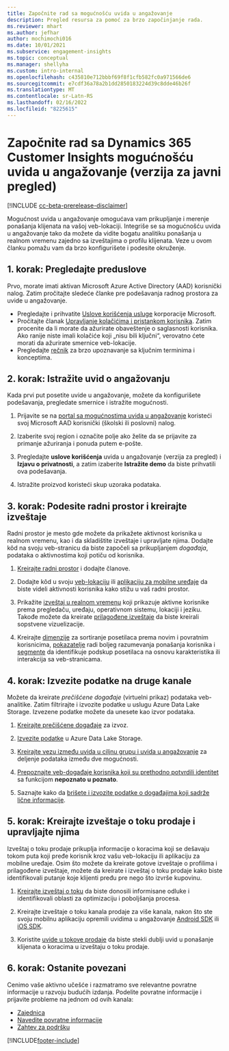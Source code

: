 ```yaml
---
title: Započnite rad sa mogućnošću uvida u angažovanje
description: Pregled resursa za pomoć za brzo započinjanje rada.
ms.reviewer: mhart
ms.author: jefhar
author: mochimochi016
ms.date: 10/01/2021
ms.subservice: engagement-insights
ms.topic: conceptual
ms.manager: shellyha
ms.custom: intro-internal
ms.openlocfilehash: c435810e712bbbf69f8f1cfb582fc0a971566de6
ms.sourcegitcommit: e7cdf36a78a2b1dd2850183224d39c8dde46b26f
ms.translationtype: MT
ms.contentlocale: sr-Latn-RS
ms.lasthandoff: 02/16/2022
ms.locfileid: "8225615"
---
```

# <a name="get-started-with-dynamics-365-customer-insights-engagement-insights-capability-public-preview"></a>Započnite rad sa Dynamics 365 Customer Insights mogućnošću uvida u angažovanje (verzija za javni pregled)

[!INCLUDE [cc-beta-prerelease-disclaimer](includes/cc-beta-prerelease-disclaimer.md)]

Mogućnost uvida u angažovanje omogućava vam prikupljanje i merenje ponašanja klijenata na vašoj veb-lokaciji. Integriše se sa mogućnošću uvida u angažovanje tako da možete da vidite bogatu analitiku ponašanja u realnom vremenu zajedno sa izveštajima o profilu klijenata. Veze u ovom članku pomažu vam da brzo konfigurišete i podesite okruženje.

## <a name="step-1-review-prerequisites"></a>1. korak: Pregledajte preduslove

Prvo, morate imati aktivan Microsoft Azure Active Directory (AAD) korisnički nalog. Zatim pročitajte sledeće članke pre podešavanja radnog prostora za uvide u angažovanje.

- Pregledajte i prihvatite [Uslove korišćenja usluge](terms-of-service.md) korporacije Microsoft.  
- Pročitajte članak [Upravljanje kolačićima i pristankom korisnika](user-consent-storage.md). Zatim procenite da li morate da ažurirate obaveštenje o saglasnosti korisnika. Ako ranije niste imali kolačiće koji „nisu bili ključni“, verovatno ćete morati da ažurirate smernice veb-lokacije.
- Pregledajte [rečnik](glossary.md) za brzo upoznavanje sa ključnim terminima i konceptima.

## <a name="step-2-explore-engagement-insights"></a>2. korak: Istražite uvid o angažovanju

Kada prvi put posetite uvide u angažovanje, možete da konfigurišete podešavanja, pregledate smernice i istražite mogućnosti.

1. Prijavite se na [portal sa mogućnostima uvida u angažovanje](https://home.ci.ai.dynamics.com/app/engagement-insights) koristeći svoj Microsoft AAD korisnički (školski ili poslovni) nalog.

1. Izaberite svoj region i označite polje ako želite da se prijavite za primanje ažuriranja i ponuda putem e-pošte.

1. Pregledajte **uslove korišćenja** uvida u angažovanje (verzija za pregled) i **Izjavu o privatnosti**, a zatim izaberite **Istražite demo** da biste prihvatili ova podešavanja.

1. Istražite proizvod koristeći skup uzoraka podataka.

##  <a name="step-3-set-up-a-workspace-and-create-reports"></a>3. korak: Podesite radni prostor i kreirajte izveštaje

Radni prostor je mesto gde možete da prikažete aktivnost korisnika u realnom vremenu, kao i da skladištite izveštaje i upravljate njima. Dodajte kôd na svoju veb-stranicu da biste započeli sa prikupljanjem *događaja*, podataka o aktivnostima koji potiču od korisnika.

1. [Kreirajte radni prostor](create-workspace.md) i dodajte članove.

1. Dodajte kôd u svoju [veb-lokaciju](instrument-website.md) ili [aplikaciju za mobilne uređaje](developer-resources.md#capture-events-from-mobile-apps) da biste videli aktivnosti korisnika kako stižu u vaš radni prostor.

1. Prikažite [izveštaj u realnom vremenu](view-reports.md) koji prikazuje aktivne korisnike prema pregledaču, uređaju, operativnom sistemu, lokaciji i jeziku. Takođe možete da kreirate [prilagođene izveštaje](custom-reports.md) da biste kreirali sopstvene vizuelizacije.

1. Kreirajte [dimenzije](dimensions.md) za sortiranje posetilaca prema novim i povratnim korisnicima, [pokazatelje](metrics.md) radi boljeg razumevanja ponašanja korisnika i [segmente](segments.md) da identifikuje podskup posetilaca na osnovu karakteristika ili interakcija sa veb-stranicama.
    
## <a name="step-4-export-data-to-other-channels"></a>4. korak: Izvezite podatke na druge kanale

Možete da kreirate *prečišćene događaje* (virtuelni prikaz) podataka veb-analitike. Zatim filtrirajte i izvozite podatke u uslugu Azure Data Lake Storage. Izvezene podatke možete da unesete kao izvor podataka.

1. [Kreirajte prečišćene događaje](refined-events.md) za izvoz.

1. [Izvezite podatke](export-events.md) u Azure Data Lake Storage.

1. [Kreirajte vezu između uvida u ciljnu grupu i uvida u angažovanje](integrate-audience-insights-engagement-insights.md) za deljenje podataka između dve mogućnosti.

1. [Prepoznajte veb-događaje korisnika koji su prethodno potvrdili identitet](unknown-to-known.md) sa funkcijom **nepoznato u poznato**.

1. Saznajte kako da [brišete i izvozite podatke o događajima koji sadrže lične informacije](delete-export-personal-data.md).

## <a name="step-5-create-and-manage-funnel-reports"></a>5. korak: Kreirajte izveštaje o toku prodaje i upravljajte njima

Izveštaj o toku prodaje prikuplja informacije o koracima koji se dešavaju tokom puta koji pređe korisnik kroz vašu veb-lokaciju ili aplikaciju za mobilne uređaje. Osim što možete da kreirate gotove izveštaje o profilima i prilagođene izveštaje, možete da kreirate i izveštaj o toku prodaje kako biste identifikovali putanje koje klijenti pređu pre nego što izvrše kupovinu. 

1. [Kreirajte izveštaj o toku](funnel-reports.md) da biste donosili informisane odluke i identifikovali oblasti za optimizaciju i poboljšanja procesa.

1. Kreirajte izveštaje o toku kanala prodaje za više kanala, nakon što ste svoju mobilnu aplikaciju opremili uvidima u angažovanje [Android SDK](get-started-android.md) ili [iOS SDK](get-started-ios.md).

1. Koristite [uvide u tokove prodaje](funnel-reports.md#funnel-insights) da biste stekli dublji uvid u ponašanje klijenata o koracima u izveštaju o toku prodaje.
 
## <a name="step-6-stay-connected"></a>6. korak: Ostanite povezani

Cenimo vaše aktivno učešće i razmatramo sve relevantne povratne informacije u razvoju budućih izdanja. Podelite povratne informacije i prijavite probleme na jednom od ovih kanala:
- [Zajednica](https://go.microsoft.com/fwlink/?linkid=2141648)
- [Navedite povratne informacije](https://go.microsoft.com/fwlink/?linkid=2143222)
- [Zahtev za podršku](https://go.microsoft.com/fwlink/?linkid=2145734) 


[!INCLUDE[footer-include](../includes/footer-banner.md)]

